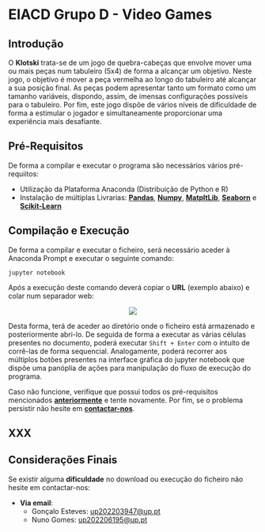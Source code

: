 # EIACD Grupo D - Video Games

## Introdução
O **Klotski** trata-se de um jogo de quebra-cabeças que envolve mover uma ou mais peças num tabuleiro (5x4) de forma a alcançar um objetivo. Neste jogo, o objetivo é mover a peça vermelha ao longo do tabuleiro até alcançar a sua posição final. As peças podem apresentar tanto um formato como um tamanho variáveis, dispondo, assim, de  imensas configurações possíveis para o tabuleiro.
Por fim, este jogo dispõe de vários níveis de dificuldade de forma a estimular o jogador e simultaneamente proporcionar uma experiência mais desafiante.

## Pré-Requisitos
De forma a compilar e executar o programa são necessários vários pré-requiitos:
- Utilização da Plataforma Anaconda (Distribuição de Python e R)
- Instalação de múltiplas Livrarias: **[Pandas](https://pandas.pydata.org/pandas-docs/stable/getting_started/install.html)**, **[Numpy](https://numpy.org/install/)**, **[MatpltLib](https://matplotlib.org/stable/users/installing/index.html)**, **[Seaborn](https://seaborn.pydata.org/installing.html)** e **[Scikit-Learn](https://scikit-learn.org/stable/install.html)**

## Compilação e Execução
De forma a compilar e executar o ficheiro, será necessário aceder à Anaconda Prompt e executar o seguinte comando: 

 ```jupyter notebook```
 
Após a execução deste comando deverá copiar o **URL** (exemplo abaixo) e colar num separador web:
 
<div align="center">
    <img src="Images/Anaconda_Prompt_URL.png">
</div>

Desta forma, terá de aceder ao diretório onde o ficheiro está armazenado e posteriormente abri-lo.
De seguida de forma a executar as várias células presentes no documento, poderá executar ```Shift + Enter``` com o intuito de corrê-las de forma sequencial. Analogamente, poderá recorrer aos múltiplos botões presentes na interface gráfica do jupyter notebook que dispõe uma panóplia de ações para manipulação do fluxo de execução do programa.
 
Caso não funcione, verifique que possui todos os pré-requisitos mencionados **[anteriormente](#pré-requisitos)** e tente novamente. 
Por fim, se o problema persistir não hesite em **[contactar-nos](#considerações-finais)**.

## XXX


## Considerações Finais
Se existir alguma **dificuldade** no download ou execução do ficheiro não hesite em contactar-nos:
- **Via email**: 
    - Gonçalo Esteves: up202203947@up.pt 
    - Nuno Gomes: up202206195@up.pt
